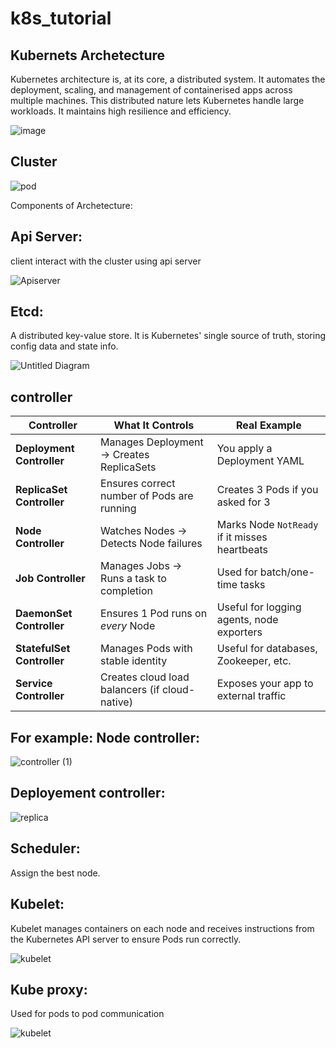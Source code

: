 # k8s_tutorial

Kubernets Archetecture
----------------------
Kubernetes architecture is, at its core, a distributed system. It automates the deployment, scaling, and management of containerised apps across multiple machines. This distributed nature lets Kubernetes handle large workloads. It maintains high resilience and efficiency.

![image](https://github.com/user-attachments/assets/28d7917d-bb5d-4f58-a39a-04ba772c4bea)



Cluster
------------------------

![pod](https://github.com/user-attachments/assets/1e91630a-b7f8-4333-aceb-3c67f8266f5a)




Components of Archetecture:

Api Server:
------------

client interact with the cluster using api server

![Apiserver](https://github.com/user-attachments/assets/9026eb2f-1b6c-4f19-b8b0-0e33f3474821)


Etcd:
-------
A distributed key-value store. It is Kubernetes' single source of truth, storing config data and state info.

![Untitled Diagram](https://github.com/user-attachments/assets/3fc0cfd7-69f8-49fe-a9cc-b961c5b0a5d8)



controller
------------------------

| Controller                 | What It Controls                               | Real Example                              |
| -------------------------- | ---------------------------------------------- | --------------------------------------------- |
| **Deployment Controller**  | Manages Deployment → Creates ReplicaSets       | You apply a Deployment YAML                   |
| **ReplicaSet Controller**  | Ensures correct number of Pods are running     | Creates 3 Pods if you asked for 3             |
| **Node Controller**        | Watches Nodes → Detects Node failures          | Marks Node `NotReady` if it misses heartbeats |
| **Job Controller**         | Manages Jobs → Runs a task to completion       | Used for batch/one-time tasks                 |
| **DaemonSet Controller**   | Ensures 1 Pod runs on *every* Node             | Useful for logging agents, node exporters     |
| **StatefulSet Controller** | Manages Pods with stable identity              | Useful for databases, Zookeeper, etc.         |
| **Service Controller**     | Creates cloud load balancers (if cloud-native) | Exposes your app to external traffic          |

For example:
Node controller:
-------------------
![controller (1)](https://github.com/user-attachments/assets/cbd3fd5d-0ba2-448f-bb6c-102a06a8635d)

Deployement controller:
-----------------------------
![replica](https://github.com/user-attachments/assets/99013df6-0463-4131-b19e-ad2c5aa24fd9)


Scheduler:
------------
Assign the best node.

Kubelet:
---------------
Kubelet manages containers on each node and receives instructions from the Kubernetes API server to ensure Pods run correctly.

![kubelet](https://github.com/user-attachments/assets/618f0809-6627-4002-ab74-933e94c2d5e3)

Kube proxy:
-----------
Used for pods to pod communication

![kubelet](https://github.com/user-attachments/assets/ca13c39e-6164-4adc-9015-eae0b55cb646)



